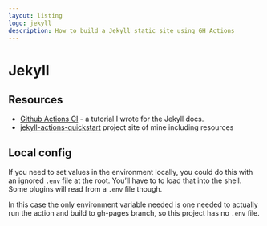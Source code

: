 ```yaml
---
layout: listing
logo: jekyll
description: How to build a Jekyll static site using GH Actions
---
```

# Jekyll


## Resources

- [Github Actions CI](https://jekyllrb.com/docs/continuous-integration/github-actions/) - a tutorial I wrote for the Jekyll docs.
- [jekyll-actions-quickstart](https://michaelcurrin.github.io/jekyll-actions-quickstart/) project site of mine including resources


## Local config

If you need to set values in the environment locally, you could do this with an ignored `.env` file at the root. You’ll have to to load that into the shell. Some plugins will read from a `.env` file though.

In this case the only environment variable needed is one needed to actually run the action and build to gh-pages branch, so this project has no `.env` file.
